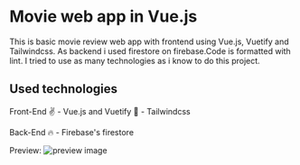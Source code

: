 # Movie web app in Vue.js

This is basic movie review web app with frontend using Vue.js, Vuetify and Tailwindcss. As backend i used firestore on firebase.Code is formatted with lint.
I tried to use as many technologies as i know to do this project.

## Used technologies

Front-End
:v: - Vue.js and Vuetify
:ocean: - Tailwindcss

Back-End
:fire: - Firebase's firestore

Preview:
![preview image](https://github.com/TomKloucek/vue_movieapp/blob/master/public/preview.png)

